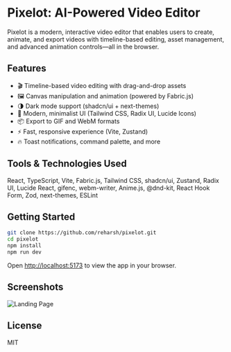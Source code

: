 # Pixelot: AI-Powered Video Editor

Pixelot is a modern, interactive video editor that enables users to create, animate, and export videos with timeline-based editing, asset management, and advanced animation controls—all in the browser.

## Features

- 🎬 Timeline-based video editing with drag-and-drop assets
- 🖼️ Canvas manipulation and animation (powered by Fabric.js)
- 🌗 Dark mode support (shadcn/ui + next-themes)
- 🎨 Modern, minimalist UI (Tailwind CSS, Radix UI, Lucide Icons)
- 📦 Export to GIF and WebM formats
- ⚡ Fast, responsive experience (Vite, Zustand)
- 🔥 Toast notifications, command palette, and more

## Tools & Technologies Used

React, TypeScript, Vite, Fabric.js, Tailwind CSS, shadcn/ui, Zustand, Radix UI, Lucide React, gifenc, webm-writer, Anime.js, @dnd-kit, React Hook Form, Zod, next-themes, ESLint

## Getting Started

```bash
git clone https://github.com/reharsh/pixelot.git
cd pixelot
npm install
npm run dev
```

Open [http://localhost:5173](http://localhost:5173) to view the app in your browser.

## Screenshots

![Landing Page](public/thumbnail.png)

## License

MIT
